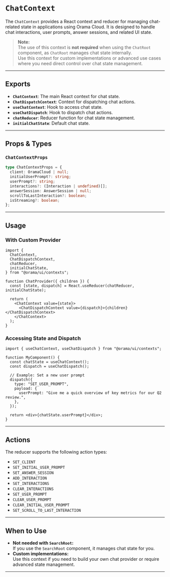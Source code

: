 # `ChatContext`

The `ChatContext` provides a React context and reducer for managing chat-related state in applications using Orama Cloud. It is designed to handle chat interactions, user prompts, answer sessions, and related UI state.

> **Note:**  
> The use of this context is **not required** when using the `ChatRoot` component, as `ChatRoot` manages chat state internally.  
> Use this context for custom implementations or advanced use cases where you need direct control over chat state management.

---

## Exports

- **`ChatContext`**: The main React context for chat state.
- **`ChatDispatchContext`**: Context for dispatching chat actions.
- **`useChatContext`**: Hook to access chat state.
- **`useChatDispatch`**: Hook to dispatch chat actions.
- **`chatReducer`**: Reducer function for chat state management.
- **`initialChatState`**: Default chat state.

---

## Props & Types

### `ChatContextProps`

```ts
type ChatContextProps = {
  client: OramaCloud | null;
  initialUserPrompt?: string;
  userPrompt?: string;
  interactions?: (Interaction | undefined)[];
  answerSession: AnswerSession | null;
  scrollToLastInteraction?: boolean;
  isStreaming?: boolean;
};
```

---

## Usage

### With Custom Provider

```tsx
import {
  ChatContext,
  ChatDispatchContext,
  chatReducer,
  initialChatState,
} from "@orama/ui/contexts";

function ChatProvider({ children }) {
  const [state, dispatch] = React.useReducer(chatReducer, initialChatState);

  return (
    <ChatContext value={state}>
      <ChatDispatchContext value={dispatch}>{children}</ChatDispatchContext>
    </ChatContext>
  );
}
```

### Accessing State and Dispatch

```tsx
import { useChatContext, useChatDispatch } from "@orama/ui/contexts";

function MyComponent() {
  const chatState = useChatContext();
  const dispatch = useChatDispatch();

  // Example: Set a new user prompt
  dispatch({
    type: "SET_USER_PROMPT",
    payload: {
      userPrompt: "Give me a quick overview of key metrics for our Q2 review.",
    },
  });

  return <div>{chatState.userPrompt}</div>;
}
```

---

## Actions

The reducer supports the following action types:

- `SET_CLIENT`
- `SET_INITIAL_USER_PROMPT`
- `SET_ANSWER_SESSION`
- `ADD_INTERACTION`
- `SET_INTERACTIONS`
- `CLEAR_INTERACTIONS`
- `SET_USER_PROMPT`
- `CLEAR_USER_PROMPT`
- `CLEAR_INITIAL_USER_PROMPT`
- `SET_SCROLL_TO_LAST_INTERACTION`

---

## When to Use

- **Not needed with `SearchRoot`:**  
  If you use the `SearchRoot` component, it manages chat state for you.
- **Custom implementations:**  
  Use this context if you need to build your own chat provider or require advanced state management.

---
